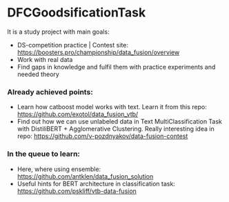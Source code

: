 # DFCGoodsificationTask
It is a study project with main goals:
* DS-competition practice | Contest site: https://boosters.pro/championship/data_fusion/overview
* Work with real data
* Find gaps in knowledge and fulfil them with practice experiments and needed theory

### Already achieved points:
* Learn how catboost model works with text. Learn it from this repo: https://github.com/exotol/data_fusion_vtb/
* Find out how we can use unlabeled data in Text MultiClassification Task with DistiliBERT + Agglomerative Clustering. Really interesting idea in repo: https://github.com/v-pozdnyakov/data-fusion-contest

### In the queue to learn:
* Here, where using ensemble: https://github.com/antklen/data_fusion_solution
* Useful hints for BERT architecture in classification task: https://github.com/pskliff/vtb-data-fusion 
